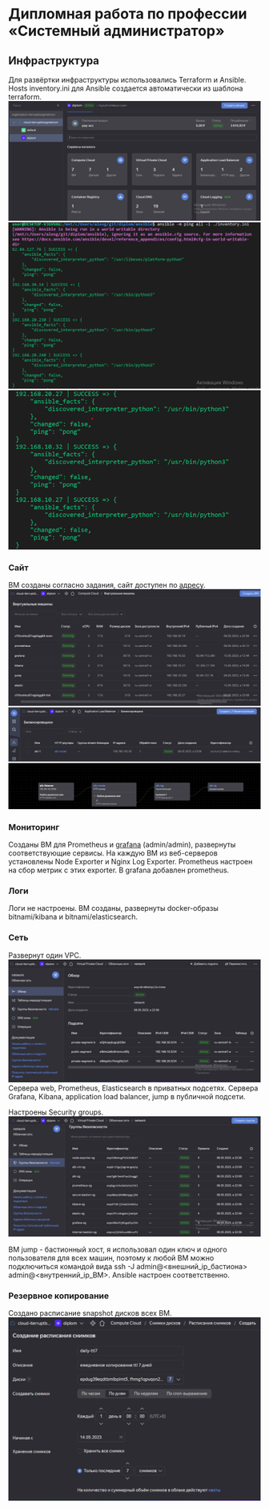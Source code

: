 
#  Дипломная работа по профессии «Системный администратор»


## Инфраструктура
Для развёртки инфраструктуры использовались Terraform и Ansible. Hosts inventory.ini для Ansible создается автоматически из шаблона terraform.
![dashboard](/img/preview.png)
![Ansible ping](/img/ansible1.png)
![Ansible ping](/img/ansible2.png)

### Сайт
ВМ созданы согласно задания, сайт доступен по [адресу](http://158.160.102.50). ![Изображение](/img/computeCloud.png)
![Изображение](/img/l7b.png)
![Изображение](/img/l7b-map.png)

### Мониторинг
Созданы ВМ для Prometheus и [grafana](http://62.84.112.240:3000) (admin/admin), развернуты соответствующие сервисы. На каждую ВМ из веб-серверов установлены Node Exporter и Nginx Log Exporter. Prometheus настроен на сбор метрик с этих exporter. В grafana добавлен prometheus.


### Логи
Логи не настроены. ВМ созданы, развернуты docker-образы  bitnami/kibana и bitnami/elasticsearch.

### Сеть
Развернут один VPC.
![Изображение](/img/VPC.png) 
Сервера web, Prometheus, Elasticsearch в приватных подсетях. Сервера Grafana, Kibana, application load balancer, jump в публичной подсети.

Настроены Security groups.
![Изображение](/img/SG.png)

ВМ jump - бастионный хост, я использовал один ключ и одного пользователя для всех машин, поэтому к любой ВМ можно подключиться командой вида ssh -J admin@<внешний_ip_бастиона> admin@<внутренний_ip_ВМ>. Ansible настроен соответственно.

### Резервное копирование
Создано расписание snapshot дисков всех ВМ.
![Изображение](/img/backup.png)